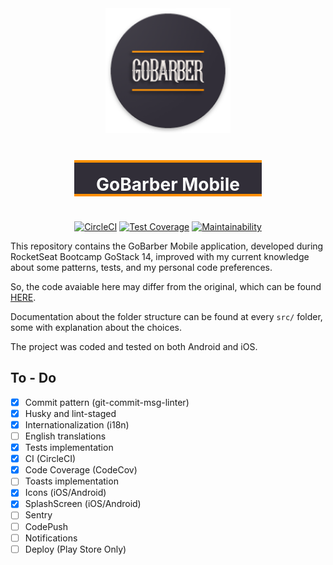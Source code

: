 <div align="center">
<img src="./android/app/src/main/res/mipmap-xxxhdpi/ic_launcher_round.png" height="200" />
<div style="display:flex;color:#fff;background:#312E38;justify-content:center;align-items:center;width:300px;height:50px;margin:40px;border-top:4px solid #ff9000;border-bottom:4px solid #ff9000;">
  <h1 style="border:none">GoBarber Mobile</h1>
</div>

[![CircleCI][circleci-img]][circleci-url]
[![Test Coverage][coverage-img]][coverage-url]
[![Maintainability][codeclimate-img]][codeclimate-url]

</div>

This repository contains the GoBarber Mobile application, developed during RocketSeat Bootcamp GoStack 14, improved with my current knowledge about some patterns, tests, and my personal code preferences.

So, the code avaiable here may differ from the original, which can be found [HERE][gobarber-rocketseat].

Documentation about the folder structure can be found at every `src/` folder, some with explanation about the choices.

The project was coded and tested on both Android and iOS.

## To - Do

- [x] Commit pattern (git-commit-msg-linter)
- [x] Husky and lint-staged
- [x] Internationalization (i18n)
- [ ] English translations
- [x] Tests implementation
- [x] CI (CircleCI)
- [x] Code Coverage (CodeCov)
- [ ] Toasts implementation
- [x] Icons (iOS/Android)
- [x] SplashScreen (iOS/Android)
- [ ] Sentry
- [ ] CodePush
- [ ] Notifications
- [ ] Deploy (Play Store Only)

[gobarber-rocketseat]: https://github.com/rocketseat-education/bootcamp-gostack-modulos
[circleci-img]: https://circleci.com/gh/thejoaov/gobarber-14-mobile/tree/main.svg?style=svg
[circleci-url]: https://circleci.com/gh/thejoaov/gobarber-14-mobile/tree/main
[codeclimate-img]: https://api.codeclimate.com/v1/badges/f90a6c9b9199a2d528cb/maintainability
[codeclimate-url]: https://codeclimate.com/github/thejoaov/gobarber-14-mobile/maintainability
[coverage-img]: https://api.codeclimate.com/v1/badges/f90a6c9b9199a2d528cb/test_coverage
[coverage-url]: https://codeclimate.com/github/thejoaov/gobarber-14-mobile/test_coverage
